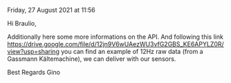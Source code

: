 Friday, 27 August 2021 at 11:56

Hi Braulio,
 
Additionally here some more informations on the API. And following this link https://drive.google.com/file/d/12jn9V6wUAezWU3vfG2GBS_KE6APYLZ0R/view?usp=sharing
you can find an example of 12Hz raw data (from a Gassmann Kältemachine), we can deliver with our sensors.
 
Best Regards
Gino